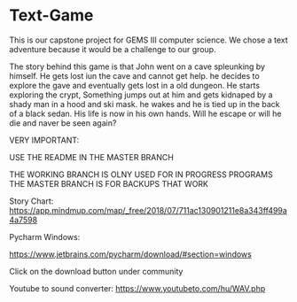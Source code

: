# Text-Game

This is our capstone project for GEMS III computer science.
We chose a text adventure because it would be a challenge to our group.

The story behind this game is that John went on a cave spleunking by himself.
He gets lost iun the cave and cannot get help. he decides to explore the gave and eventually gets lost in a old dungeon. 
He starts exploring the crypt, Something jumps out at him and gets kidnaped by a shady man in a hood and ski mask. he wakes and he is tied up in the back of a black sedan. His life is now in his own hands. Will he escape or will he die and naver be seen again?

VERY IMPORTANT:

USE THE README IN THE MASTER BRANCH

THE WORKING BRANCH IS OLNY USED FOR IN PROGRESS PROGRAMS
THE MASTER BRANCH IS FOR BACKUPS THAT WORK


Story Chart: 
https://app.mindmup.com/map/_free/2018/07/711ac130901211e8a343ff499a4a7598

Pycharm Windows:

https://www.jetbrains.com/pycharm/download/#section=windows

Click on the download button under community

Youtube to sound converter:
https://www.youtubeto.com/hu/WAV.php
